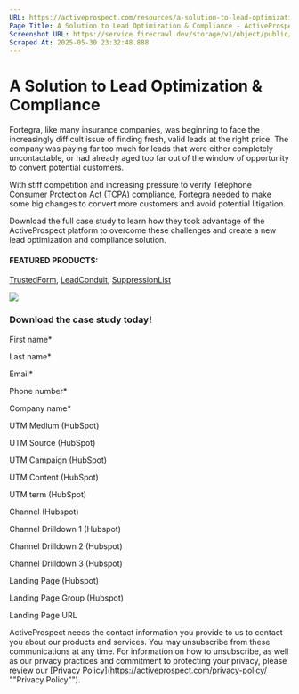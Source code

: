 ```yaml
---
URL: https://activeprospect.com/resources/a-solution-to-lead-optimization-compliance/
Page Title: A Solution to Lead Optimization & Compliance - ActiveProspect
Screenshot URL: https://service.firecrawl.dev/storage/v1/object/public/media/screenshot-60b6428d-4fde-405d-9cad-79e8580623e7.png
Scraped At: 2025-05-30 23:32:48.888
---
```

# A Solution to Lead Optimization & Compliance

Fortegra, like many insurance companies, was beginning to face the increasingly difficult issue of finding fresh, valid leads at the right price. The company was paying far too much for leads that were either completely uncontactable, or had already aged too far out of the window of opportunity to convert potential customers.

With stiff competition and increasing pressure to verify Telephone Consumer Protection Act (TCPA) compliance, Fortegra needed to make some big changes to convert more customers and avoid potential litigation.

Download the full case study to learn how they took advantage of the ActiveProspect platform to overcome these challenges and create a new lead optimization and compliance solution.

#### FEATURED PRODUCTS:

[TrustedForm](https://activeprospect.com/trustedform/), [LeadConduit](https://activeprospect.com/leadconduit/), [SuppressionList](https://activeprospect.com/suppressionlist/)

![](https://activeprospect.com/resources/a-solution-to-lead-optimization-compliance/)

### Download the case study today!

First name\*

Last name\*

Email\*

Phone number\*

Company name\*

UTM Medium (HubSpot)

UTM Source (HubSpot)

UTM Campaign (HubSpot)

UTM Content (HubSpot)

UTM term (HubSpot)

Channel (Hubspot)

Channel Drilldown 1 (Hubspot)

Channel Drilldown 2 (Hubspot)

Channel Drilldown 3 (Hubspot)

Landing Page (Hubspot)

Landing Page Group (Hubspot)

Landing Page URL

ActiveProspect needs the contact information you provide to us to contact you about our products and services. You may unsubscribe from these communications at any time. For information on how to unsubscribe, as well as our privacy practices and commitment to protecting your privacy, please review our [Privacy Policy](https://activeprospect.com/privacy-policy/ ""Privacy Policy"").

